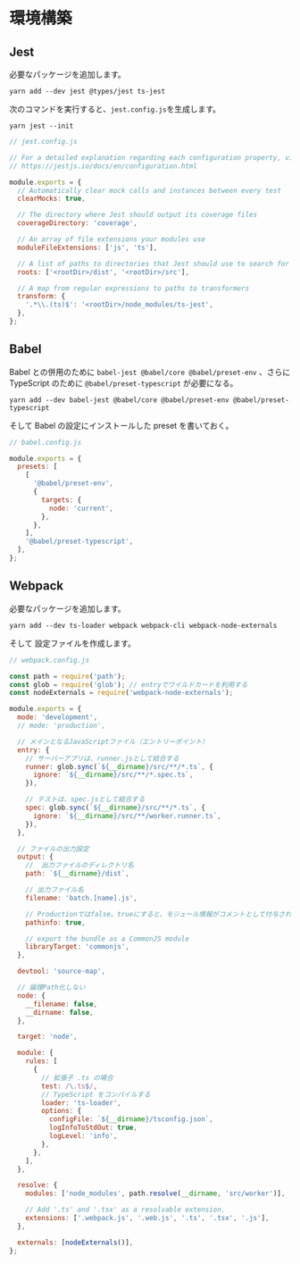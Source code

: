 # 環境構築

## Jest

必要なパッケージを追加します。

`yarn add --dev jest @types/jest ts-jest`

次のコマンドを実行すると、`jest.config.js`を生成します。

`yarn jest --init`

```javascript {.line-numbers}
// jest.config.js

// For a detailed explanation regarding each configuration property, visit:
// https://jestjs.io/docs/en/configuration.html

module.exports = {
  // Automatically clear mock calls and instances between every test
  clearMocks: true,

  // The directory where Jest should output its coverage files
  coverageDirectory: 'coverage',

  // An array of file extensions your modules use
  moduleFileExtensions: ['js', 'ts'],

  // A list of paths to directories that Jest should use to search for files in
  roots: ['<rootDir>/dist', '<rootDir>/src'],

  // A map from regular expressions to paths to transformers
  transform: {
    '.*\\.(ts)$': '<rootDir>/node_modules/ts-jest',
  },
};
```

## Babel

Babel との併用のために `babel-jest @babel/core @babel/preset-env` 、さらに TypeScript のために `@babel/preset-typescript` が必要になる。

`yarn add --dev babel-jest @babel/core @babel/preset-env @babel/preset-typescript`

そして Babel の設定にインストールした preset を書いておく。

```javascript {.line-numbers}
// babel.config.js

module.exports = {
  presets: [
    [
      '@babel/preset-env',
      {
        targets: {
          node: 'current',
        },
      },
    ],
    '@babel/preset-typescript',
  ],
};
```

## Webpack

必要なパッケージを追加します。

`yarn add --dev ts-loader webpack webpack-cli webpack-node-externals`

そして 設定ファイルを作成します。

```javascript {.line-numbers}
// webpack.config.js

const path = require('path');
const glob = require('glob'); // entryでワイルドカードを利用する
const nodeExternals = require('webpack-node-externals');

module.exports = {
  mode: 'development',
  // mode: 'production',

  // メインとなるJavaScriptファイル（エントリーポイント）
  entry: {
    // サーバーアプリは、runner.jsとして結合する
    runner: glob.sync(`${__dirname}/src/**/*.ts`, {
      ignore: `${__dirname}/src/**/*.spec.ts`,
    }),

    // テストは、spec.jsとして結合する
    spec: glob.sync(`${__dirname}/src/**/*.ts`, {
      ignore: `${__dirname}/src/**/worker.runner.ts`,
    }),
  },

  // ファイルの出力設定
  output: {
    //  出力ファイルのディレクトリ名
    path: `${__dirname}/dist`,

    // 出力ファイル名
    filename: 'batch.[name].js',

    // Productionではfalse。trueにすると、モジュール情報がコメントとして付与される。
    pathinfo: true,

    // export the bundle as a CommonJS module
    libraryTarget: 'commonjs',
  },

  devtool: 'source-map',

  // 論理Path化しない
  node: {
    __filename: false,
    __dirname: false,
  },

  target: 'node',

  module: {
    rules: [
      {
        // 拡張子 .ts の場合
        test: /\.ts$/,
        // TypeScript をコンパイルする
        loader: 'ts-loader',
        options: {
          configFile: `${__dirname}/tsconfig.json`,
          logInfoToStdOut: true,
          logLevel: 'info',
        },
      },
    ],
  },

  resolve: {
    modules: ['node_modules', path.resolve(__dirname, 'src/worker')],

    // Add '.ts' and '.tsx' as a resolvable extension.
    extensions: ['.webpack.js', '.web.js', '.ts', '.tsx', '.js'],
  },

  externals: [nodeExternals()],
};
```
